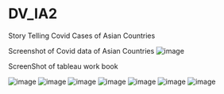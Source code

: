 # DV_IA2
 Story Telling Covid Cases of Asian Countries

Screenshot of Covid data of Asian Countries
![image](https://user-images.githubusercontent.com/83581211/144607836-d9b6ace2-661c-4e2b-a2f3-4540babab39a.png)

ScreenShot of tableau work book

![image](https://user-images.githubusercontent.com/83581211/144607961-f7c0c6bc-8f56-477f-ae69-434d24d44bdf.png)
![image](https://user-images.githubusercontent.com/83581211/144608002-d45bef57-a8c0-45ee-93d2-28c579d652b8.png)
![image](https://user-images.githubusercontent.com/83581211/144608049-df7815c2-1284-44ea-8fd3-6d92f079f1b7.png)
![image](https://user-images.githubusercontent.com/83581211/144608077-84967004-44a6-4110-b53a-70703776645d.png)
![image](https://user-images.githubusercontent.com/83581211/144608094-bb94dab8-b7e4-4eeb-bb2b-f2aa16a2d65e.png)
![image](https://user-images.githubusercontent.com/83581211/144608122-f295f3e3-7e06-4a18-9264-c3eb3904941b.png)
![image](https://user-images.githubusercontent.com/83581211/144608138-129aeb2e-6b08-4c51-ae4c-5df92e6cc6a3.png)


